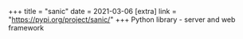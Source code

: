 +++
title = "sanic"
date = 2021-03-06
[extra]
link = "https://pypi.org/project/sanic/"
+++
Python library - server and web framework

